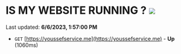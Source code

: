 # IS MY WEBSITE RUNNING ? [![](https://img.shields.io/static/v1?label=Sponsor&message=%E2%9D%A4&logo=GitHub&color=%23fe8e86)](https://github.com/sponsors/<username>)

Last updated: **6/6/2023, 1:57:00 PM**

- `GET` [https://youssefservice.me](https://youssefservice.me) - **Up** (1060ms)
